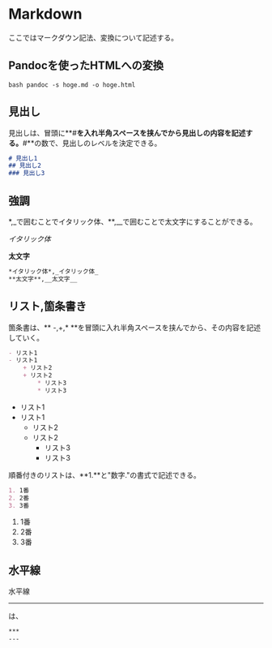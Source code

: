 # Markdown

ここではマークダウン記法、変換について記述する。

## Pandocを使ったHTMLへの変換

``bash
pandoc -s hoge.md -o hoge.html
``


## 見出し
見出しは、冒頭に**#**を入れ半角スペースを挟んでから見出しの内容を記述する。**#**の数で、見出しのレベルを決定できる。

```markdown
# 見出し1
## 見出し2
### 見出し3
```

## 強調
*,_で囲むことでイタリック体、**,__で囲むことで太文字にすることができる。

*イタリック体*

**太文字**

```markdown
*イタリック体*,_イタリック体_
**太文字**,__太文字__
```

## リスト,箇条書き
箇条書は、** -,+,* **を冒頭に入れ半角スペースを挟んでから、その内容を記述していく。
```markdown
- リスト1
- リスト1
    + リスト2
    + リスト2
        * リスト3
        * リスト3
```

- リスト1
- リスト1
    + リスト2
    + リスト2
        * リスト3
        * リスト3

順番付きのリストは、**1.**と"数字."の書式で記述できる。　
```markdown
1. 1番
2. 2番
3. 3番
```

1. 1番
2. 2番
3. 3番

## 水平線
水平線
***
は、

```markdown
***
---
```
